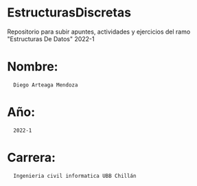 # EstructurasDiscretas
Repositorio para subir apuntes, actividades y ejercicios del ramo "Estructuras De Datos" 2022-1

  # Nombre: 
      Diego Arteaga Mendoza
  # Año:
      2022-1
  # Carrera:
      Ingenieria civil informatica UBB Chillán 
